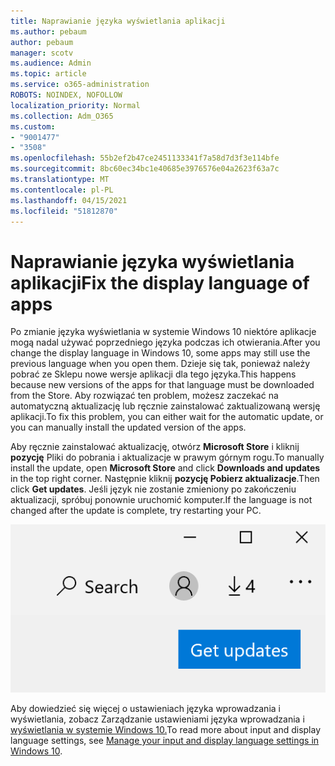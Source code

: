 ```yaml
---
title: Naprawianie języka wyświetlania aplikacji
ms.author: pebaum
author: pebaum
manager: scotv
ms.audience: Admin
ms.topic: article
ms.service: o365-administration
ROBOTS: NOINDEX, NOFOLLOW
localization_priority: Normal
ms.collection: Adm_O365
ms.custom:
- "9001477"
- "3508"
ms.openlocfilehash: 55b2ef2b47ce2451133341f7a58d7d3f3e114bfe
ms.sourcegitcommit: 8bc60ec34bc1e40685e3976576e04a2623f63a7c
ms.translationtype: MT
ms.contentlocale: pl-PL
ms.lasthandoff: 04/15/2021
ms.locfileid: "51812870"
---
```

# <a name="fix-the-display-language-of-apps"></a><span data-ttu-id="9057f-102">Naprawianie języka wyświetlania aplikacji</span><span class="sxs-lookup"><span data-stu-id="9057f-102">Fix the display language of apps</span></span>

<span data-ttu-id="9057f-103">Po zmianie języka wyświetlania w systemie Windows 10 niektóre aplikacje mogą nadal używać poprzedniego języka podczas ich otwierania.</span><span class="sxs-lookup"><span data-stu-id="9057f-103">After you change the display language in Windows 10, some apps may still use the previous language when you open them.</span></span> <span data-ttu-id="9057f-104">Dzieje się tak, ponieważ należy pobrać ze Sklepu nowe wersje aplikacji dla tego języka.</span><span class="sxs-lookup"><span data-stu-id="9057f-104">This happens because new versions of the apps for that language must be downloaded from the Store.</span></span> <span data-ttu-id="9057f-105">Aby rozwiązać ten problem, możesz zaczekać na automatyczną aktualizację lub ręcznie zainstalować zaktualizowaną wersję aplikacji.</span><span class="sxs-lookup"><span data-stu-id="9057f-105">To fix this problem, you can either wait for the automatic update, or you can manually install the updated version of the apps.</span></span>

<span data-ttu-id="9057f-106">Aby ręcznie zainstalować aktualizację, otwórz **Microsoft Store** i kliknij **pozycję** Pliki do pobrania i aktualizacje w prawym górnym rogu.</span><span class="sxs-lookup"><span data-stu-id="9057f-106">To manually install the update, open **Microsoft Store** and click **Downloads and updates** in the top right corner.</span></span> <span data-ttu-id="9057f-107">Następnie kliknij **pozycję Pobierz aktualizacje**.</span><span class="sxs-lookup"><span data-stu-id="9057f-107">Then click **Get updates**.</span></span> <span data-ttu-id="9057f-108">Jeśli język nie zostanie zmieniony po zakończeniu aktualizacji, spróbuj ponownie uruchomić komputer.</span><span class="sxs-lookup"><span data-stu-id="9057f-108">If the language is not changed after the update is complete, try restarting your PC.</span></span>

![Pobierz aktualizacje.](media/get-updates.png)

<span data-ttu-id="9057f-110">Aby dowiedzieć się więcej o ustawieniach języka wprowadzania i wyświetlania, zobacz Zarządzanie ustawieniami języka wprowadzania i [wyświetlania w systemie Windows 10.](https://support.microsoft.com/help/4027670/windows-10-add-and-switch-input-and-display-language-preferences)</span><span class="sxs-lookup"><span data-stu-id="9057f-110">To read more about input and display language settings, see [Manage your input and display language settings in Windows 10](https://support.microsoft.com/help/4027670/windows-10-add-and-switch-input-and-display-language-preferences).</span></span>
